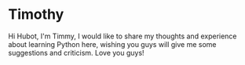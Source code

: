 # Timothy
Hi Hubot, I'm Timmy, I would like to share my thoughts and experience about learning Python here, wishing you guys will give me some suggestions and criticism. Love you guys!
